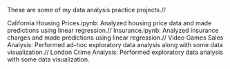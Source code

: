 These are some of my data analysis practice projects.//

California Housing Prices.ipynb: Analyzed housing price data and made predictions using linear regression.//
Insurance.ipynb: Analyzed insurance charges and made predictions using linear regression.//
Video Games Sales Analysis: Performed ad-hoc exploratory data analysis along with some data visualization.//
London Crime Analysis: Performed exploratory data analysis with some data visualization.
